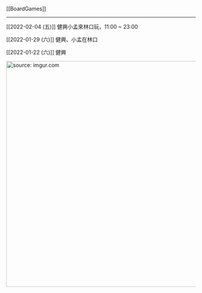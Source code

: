 [[BoardGames]]

---

[[2022-02-04 (五)]] 健興小孟來林口玩，11:00 ~ 23:00

[[2022-01-29 (六)]] 健興、小孟在林口

[[2022-01-22 (六)]] 健興

<a href="https://imgur.com/GgNAw6R"><img src="https://i.imgur.com/GgNAw6R.jpg" title="source: imgur.com" width="600px" /></a>
